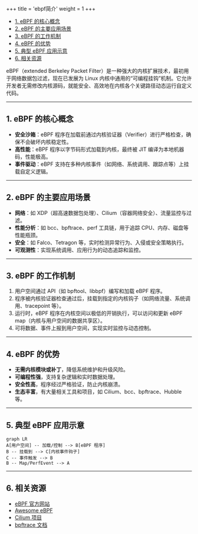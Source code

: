 +++
title = 'ebpf简介'
weight = 1
+++

- [1. eBPF 的核心概念](#1-ebpf-的核心概念)
- [2. eBPF 的主要应用场景](#2-ebpf-的主要应用场景)
- [3. eBPF 的工作机制](#3-ebpf-的工作机制)
- [4. eBPF 的优势](#4-ebpf-的优势)
- [5. 典型 eBPF 应用示意](#5-典型-ebpf-应用示意)
- [6. 相关资源](#6-相关资源)

eBPF（extended Berkeley Packet Filter）是一种强大的内核扩展技术，最初用于网络数据包过滤，现在已发展为 Linux 内核中通用的“可编程挂钩”机制。它允许开发者无需修改内核源码，就能安全、高效地在内核各个关键路径动态运行自定义代码。

---

## 1. eBPF 的核心概念

- **安全沙箱**：eBPF 程序在加载前通过内核验证器（Verifier）进行严格检查，确保不会破坏内核稳定性。
- **高性能**：eBPF 程序以字节码形式加载到内核，最终被 JIT 编译为本地机器码，性能极高。
- **事件驱动**：eBPF 支持在多种内核事件（如网络、系统调用、跟踪点等）上挂载自定义逻辑。

---

## 2. eBPF 的主要应用场景

- **网络**：如 XDP（超高速数据包处理）、Cilium（容器网络安全）、流量监控与过滤。
- **性能分析**：如 bcc、bpftrace、perf 工具链，用于追踪 CPU、内存、磁盘等性能瓶颈。
- **安全**：如 Falco、Tetragon 等，实时检测异常行为、入侵或安全策略执行。
- **可观测性**：实现系统调用、应用行为的动态追踪和监控。

---

## 3. eBPF 的工作机制

1. 用户空间通过 API（如 bpftool、libbpf）编写和加载 eBPF 程序。
2. 程序被内核验证器检查通过后，挂载到指定的内核钩子（如网络流量、系统调用、tracepoint 等）。
3. 运行时，eBPF 程序在内核空间以极低的开销执行，可以访问和更新 eBPF map（内核与用户空间的数据共享区）。
4. 可将数据、事件上报到用户空间，实现实时监控与动态控制。

---

## 4. eBPF 的优势

- **无需内核模块或补丁**，降低系统维护和升级风险。
- **可编程性强**，支持复杂逻辑和实时数据处理。
- **安全性高**，程序经过严格验证，防止内核崩溃。
- **生态丰富**，有大量相关工具和项目，如 Cilium、bcc、bpftrace、Hubble 等。

---

## 5. 典型 eBPF 应用示意

```mermaid
graph LR
A[用户空间] -- 加载/控制 --> B[eBPF 程序]
B -- 挂载到 --> C[内核事件钩子]
C -- 事件触发 --> B
B -- Map/PerfEvent --> A
```

---

## 6. 相关资源

- [eBPF 官方网站](https://ebpf.io/)
- [Awesome eBPF](https://github.com/zoidbergwill/awesome-ebpf)
- [Cilium 项目](https://cilium.io/)
- [bpftrace 文档](https://bpftrace.org/)

